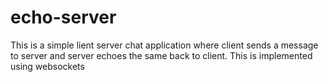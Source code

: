# echo-server
This is a simple lient server chat application where client sends a message to server and server echoes the same back to client.
This is implemented using websockets
